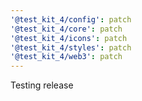 ```yaml
---
'@test_kit_4/config': patch
'@test_kit_4/core': patch
'@test_kit_4/icons': patch
'@test_kit_4/styles': patch
'@test_kit_4/web3': patch
---
```


Testing release

